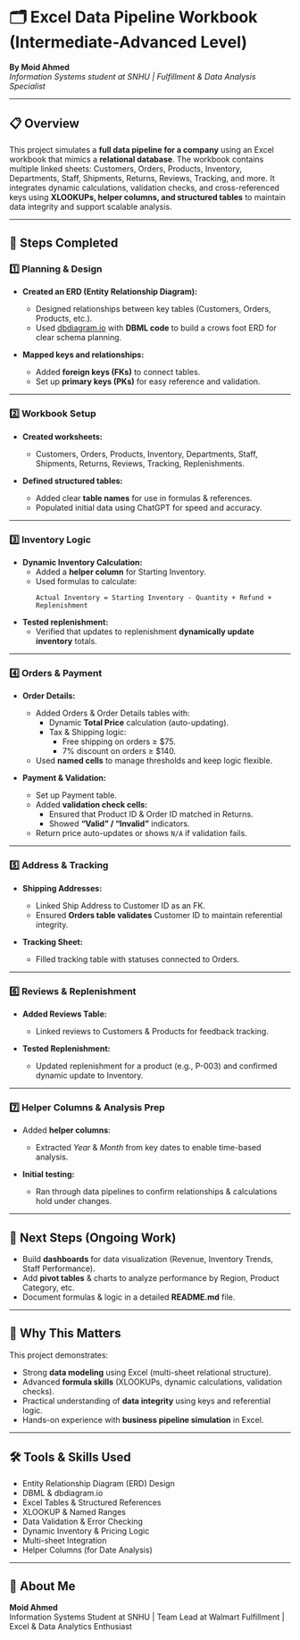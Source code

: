 # 🗂 Excel Data Pipeline Workbook (Intermediate-Advanced Level)

**By Moid Ahmed**  
*Information Systems student at SNHU | Fulfillment & Data Analysis Specialist*

---

## 📋 Overview

This project simulates a **full data pipeline for a company** using an Excel workbook that mimics a **relational database**. The workbook contains multiple linked sheets: Customers, Orders, Products, Inventory, Departments, Staff, Shipments, Returns, Reviews, Tracking, and more. It integrates dynamic calculations, validation checks, and cross-referenced keys using **XLOOKUPs, helper columns, and structured tables** to maintain data integrity and support scalable analysis.

---

## 🔧 Steps Completed

### 1️⃣ Planning & Design

- **Created an ERD (Entity Relationship Diagram):**
  - Designed relationships between key tables (Customers, Orders, Products, etc.).
  - Used [dbdiagram.io](https://dbdiagram.io/dn) with **DBML code** to build a crows foot ERD for clear schema planning.

- **Mapped keys and relationships:**
  - Added **foreign keys (FKs)** to connect tables.
  - Set up **primary keys (PKs)** for easy reference and validation.

---

### 2️⃣ Workbook Setup

- **Created worksheets:**
  - Customers, Orders, Products, Inventory, Departments, Staff, Shipments, Returns, Reviews, Tracking, Replenishments.

- **Defined structured tables:**
  - Added clear **table names** for use in formulas & references.
  - Populated initial data using ChatGPT for speed and accuracy.

---

### 3️⃣ Inventory Logic

- **Dynamic Inventory Calculation:**
  - Added a **helper column** for Starting Inventory.
  - Used formulas to calculate:
    ```
    Actual Inventory = Starting Inventory - Quantity + Refund + Replenishment
    ```
- **Tested replenishment:**
  - Verified that updates to replenishment **dynamically update inventory** totals.

---

### 4️⃣ Orders & Payment

- **Order Details:**
  - Added Orders & Order Details tables with:
    - Dynamic **Total Price** calculation (auto-updating).
    - Tax & Shipping logic:
      - Free shipping on orders ≥ $75.
      - 7% discount on orders ≥ $140.
  - Used **named cells** to manage thresholds and keep logic flexible.

- **Payment & Validation:**
  - Set up Payment table.
  - Added **validation check cells:**
    - Ensured that Product ID & Order ID matched in Returns.
    - Showed **“Valid” / “Invalid”** indicators.
  - Return price auto-updates or shows `N/A` if validation fails.

---

### 5️⃣ Address & Tracking

- **Shipping Addresses:**
  - Linked Ship Address to Customer ID as an FK.
  - Ensured **Orders table validates** Customer ID to maintain referential integrity.

- **Tracking Sheet:**
  - Filled tracking table with statuses connected to Orders.

---

### 6️⃣ Reviews & Replenishment

- **Added Reviews Table:**
  - Linked reviews to Customers & Products for feedback tracking.

- **Tested Replenishment:**
  - Updated replenishment for a product (e.g., P-003) and confirmed dynamic update to Inventory.

---

### 7️⃣ Helper Columns & Analysis Prep

- Added **helper columns**:
  - Extracted *Year* & *Month* from key dates to enable time-based analysis.

- **Initial testing:**
  - Ran through data pipelines to confirm relationships & calculations hold under changes.

---

## 📝 Next Steps (Ongoing Work)

- Build **dashboards** for data visualization (Revenue, Inventory Trends, Staff Performance).
- Add **pivot tables** & charts to analyze performance by Region, Product Category, etc.
- Document formulas & logic in a detailed **README.md** file.

---

## 🚀 Why This Matters

This project demonstrates:

- Strong **data modeling** using Excel (multi-sheet relational structure).
- Advanced **formula skills** (XLOOKUPs, dynamic calculations, validation checks).
- Practical understanding of **data integrity** using keys and referential logic.
- Hands-on experience with **business pipeline simulation** in Excel.

---

## 🛠 Tools & Skills Used

- Entity Relationship Diagram (ERD) Design
- DBML & dbdiagram.io
- Excel Tables & Structured References
- XLOOKUP & Named Ranges
- Data Validation & Error Checking
- Dynamic Inventory & Pricing Logic
- Multi-sheet Integration
- Helper Columns (for Date Analysis)

---

## 👤 About Me

**Moid Ahmed**  
Information Systems Student at SNHU | Team Lead at Walmart Fulfillment | Excel & Data Analytics Enthusiast
